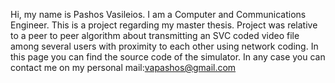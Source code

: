 Hi, my name is Pashos Vasileios. 
I am a Computer and Communications Engineer. This is a project regarding my master thesis. Project was relative to a peer to peer algorithm about transmitting an SVC coded video file among several users with proximity to each other using network coding. In this page you can find the source code of the simulator. In any case you can contact me on my personal mail:vapashos@gmail.com
